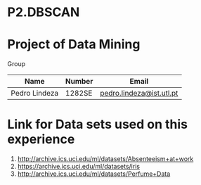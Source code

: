# P2.DBSCAN

# Project of Data Mining #

Group

 Name           |  Number |      Email                     |
----------------|---------|--------------------------------|
 Pedro Lindeza  |  1282SE | pedro.lindeza@ist.utl.pt       |


# Link for Data sets used on this experience #

1. http://archive.ics.uci.edu/ml/datasets/Absenteeism+at+work
2. https://archive.ics.uci.edu/ml/datasets/iris
3. http://archive.ics.uci.edu/ml/datasets/Perfume+Data